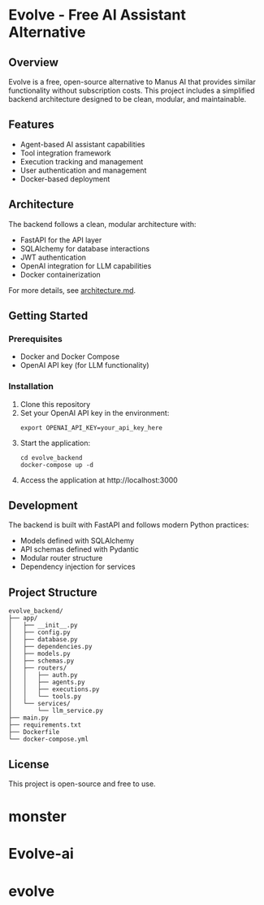 # Evolve - Free AI Assistant Alternative

## Overview
Evolve is a free, open-source alternative to Manus AI that provides similar functionality without subscription costs. This project includes a simplified backend architecture designed to be clean, modular, and maintainable.

## Features
- Agent-based AI assistant capabilities
- Tool integration framework
- Execution tracking and management
- User authentication and management
- Docker-based deployment

## Architecture
The backend follows a clean, modular architecture with:
- FastAPI for the API layer
- SQLAlchemy for database interactions
- JWT authentication
- OpenAI integration for LLM capabilities
- Docker containerization

For more details, see [architecture.md](./evolve_backend/architecture.md).

## Getting Started

### Prerequisites
- Docker and Docker Compose
- OpenAI API key (for LLM functionality)

### Installation
1. Clone this repository
2. Set your OpenAI API key in the environment:
   ```
   export OPENAI_API_KEY=your_api_key_here
   ```
3. Start the application:
   ```
   cd evolve_backend
   docker-compose up -d
   ```
4. Access the application at http://localhost:3000

## Development
The backend is built with FastAPI and follows modern Python practices:
- Models defined with SQLAlchemy
- API schemas defined with Pydantic
- Modular router structure
- Dependency injection for services

## Project Structure
```
evolve_backend/
├── app/
│   ├── __init__.py
│   ├── config.py
│   ├── database.py
│   ├── dependencies.py
│   ├── models.py
│   ├── schemas.py
│   ├── routers/
│   │   ├── auth.py
│   │   ├── agents.py
│   │   ├── executions.py
│   │   └── tools.py
│   └── services/
│       └── llm_service.py
├── main.py
├── requirements.txt
├── Dockerfile
└── docker-compose.yml
```

## License
This project is open-source and free to use.
# monster
# Evolve-ai
# evolve
